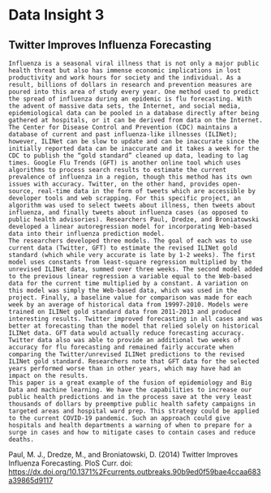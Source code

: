 # Data Insight 3

## Twitter Improves Influenza Forecasting

	Influenza is a seasonal viral illness that is not only a major public health threat but also has immense economic implications in lost productivity and work hours for society and the individual. As a result, billions of dollars in research and prevention measures are poured into this area of study every year. One method used to predict the spread of influenza during an epidemic is flu forecasting. With the advent of massive data sets, the Internet, and social media, epidemiological data can be pooled in a database directly after being gathered at hospitals, or it can be derived from data on the Internet. The Center for Disease Control and Prevention (CDC) maintains a database of current and past influenza-like illnesses (ILINet); however, ILINet can be slow to update and can be inaccurate since the initially reported data can be inaccurate and it takes a week for the CDC to publish the “gold standard” cleaned up data, leading to lag times. Google Flu Trends (GFT) is another online tool which uses algorithms to process search results to estimate the current prevalence of influenza in a region, though this method has its own issues with accuracy. Twitter, on the other hand, provides open-source, real-time data in the form of tweets which are accessible by developer tools and web scrapping. For this specific project, an algorithm was used to select tweets about illness, then tweets about influenza, and finally tweets about influenza cases (as opposed to public health advisories). Researchers Paul, Dredze, and Broniatowski developed a linear autoregression model for incorporating Web-based data into their influenza prediction model. 
	The researchers developed three models. The goal of each was to use current data (Twitter, GFT) to estimate the revised ILINet gold standard (which while very accurate is late by 1-2 weeks). The first model uses constants from least-square regression multiplied by the unrevised ILINet data, summed over three weeks. The second model added to the previous linear regression a variable equal to the Web-based data for the current time multiplied by a constant. A variation on this model was simply the Web-based data, which was used in the project. Finally, a baseline value for comparison was made for each week by an average of historical data from 19997-2010. Models were trained on ILINet gold standard data from 2011-2013 and produced interesting results. Twitter improved forecasting in all cases and was better at forecasting than the model that relied solely on historical ILINet data. GFT data would actually reduce forecasting accuracy. Twitter data also was able to provide an additional two weeks of accuracy for flu forecasting and remained fairly accurate when comparing the Twitter/unrevised ILINet predictions to the revised ILINet gold standard. Researchers note that GFT data for the selected years performed worse than in other years, which may have had an impact on the results.
	This paper is a great example of the fusion of epidemiology and Big Data and machine learning. We have the capabilities to increase our public health predictions and in the process save at the very least thousands of dollars by preemptive public health safety campaigns in targeted areas and hospital ward prep. This strategy could be applied to the current COVID-19 pandemic. Such an approach could give hospitals and health departments a warning of when to prepare for a surge in cases and how to mitigate cases to contain cases and reduce deaths.

Paul, M. J., Dredze, M., and Broniatowski, D. (2014) Twitter Improves Influenza Forecasting. PloS Curr. doi: https://dx.doi.org/10.1371%2Fcurrents.outbreaks.90b9ed0f59bae4ccaa683a39865d9117
